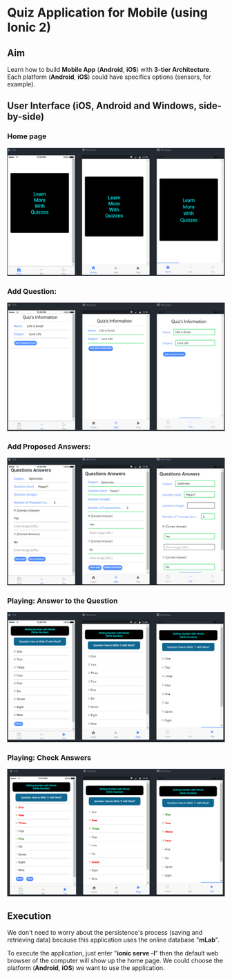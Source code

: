 # Quiz Application for Mobile (using Ionic 2)

## Aim
Learn how to build **Mobile App** (**Android**, **iOS**) with **3-tier Architecture**. Each platform  (**Android**, **iOS**) could have specifics options (sensors, for example). 


## User Interface (iOS, Android and Windows, side-by-side)

### Home page
![alt text](src/assets/img/quiz_home.jpg)

### Add Question:

![alt text](src/assets/img/quiz_add_1.jpg)

### Add Proposed Answers:

![alt text](src/assets/img/quiz_add_2.jpg)

### Playing: Answer to the Question

![alt text](src/assets/img/quiz_play_1.jpg)

### Playing: Check Answers

![alt text](src/assets/img/quiz_play_2.jpg)

## Execution
We don't need to worry about the persistence's process (saving and retrieving data) because this application uses the online database "**mLab**". 

To execute the application, just enter "**ionic serve -l**" then the default web browser of the computer will show up the home page. We could choose the platform  (**Android**, **iOS**) we want to use the application.


